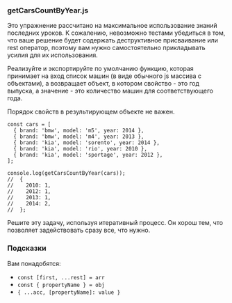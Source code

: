 ### getCarsCountByYear.js

Это упражнение рассчитано на максимальное использование знаний последних уроков. К сожалению, невозможно тестами убедиться в том, что ваше решение будет содержать деструктивное присваивание или rest оператор, поэтому вам нужно самостоятельно прикладывать усилия для их использования.

Реализуйте и экспортируйте по умолчанию функцию, которая принимает на вход список машин (в виде обычного js массива с объектами), а возвращает объект, в котором свойство - это год выпуска, а значение - это количество машин для соответствующего года.

Порядок свойств в результирующем объекте не важен.

```
const cars = [
  { brand: 'bmw', model: 'm5', year: 2014 },
  { brand: 'bmw', model: 'm4', year: 2013 },
  { brand: 'kia', model: 'sorento', year: 2014 },
  { brand: 'kia', model: 'rio', year: 2010 },
  { brand: 'kia', model: 'sportage', year: 2012 },
];

console.log(getCarsCountByYear(cars));
//  {
//    2010: 1,
//    2012: 1,
//    2013: 1,
//    2014: 2,
//  };

```

Решите эту задачу, используя итеративный процесс. Он хорош тем, что позволяeт задействовать сразу все, что нужно.

### Подсказки

Вам понадобятся:

-   `const [first, ...rest] = arr`
-   `const { propertyName } = obj`
-   `{ ...acc, [propertyName]: value }`